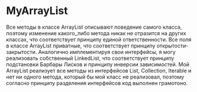 # MyArrayList

Все методы в классе ArrayList описывают поведение самого класса, поэтому изменение какого_либо метода никак не отразится на других классах, что соответствует принципу единой ответственности.
Все поля в классе ArrayList приватные, что соответствует принципу открытости-закрытости.
Аналогично имплементируя свои интерфейсы, я могу реализовать собственный LinkedList, что соответствует принципу подстановки Барбары Лисков и принципу инверсии зависимостей. 
Мой ArrayList реализует все методы из интерфейсов List, Collection, Iterable и нет ни одного метода, который бы мой класс не реализовал, поэтому согласно принципу разделения интерфейсов код выполнен грамотоно.
